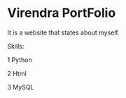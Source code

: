 # Virendra PortFolio

It is a website that states about myself.

Skills:

 1 Python

 2 Html

 3 MySQL